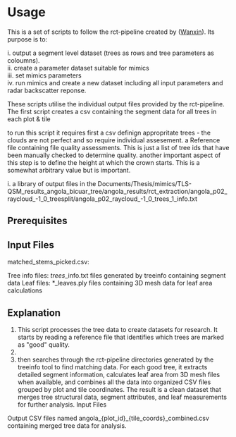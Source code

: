 # Usage 

This is a set of scripts to follow the rct-pipeline created by ([Wanxin](https://github.com/Rthomass/test/edit/main/README.md)). Its purpose is to:  

i. output a segment level dataset  (trees as rows and tree parameters as coloumns).  
ii. create a parameter dataset suitable for mimics  
iii. set mimics parameters    
iv. run mimics and create a new dataset including all input parameters and radar backscatter reponse.

These scripts utilise the  individual output files provided by the rct-pipeline. The first script creates a csv containing the segment data for all trees in each plot & tile

to run this script it requires first a csv definign appropritate trees - the clouds are not perfect and so require individual assesement. a Reference file containing file quality assessments. This is just a list of tree ids that have been manually checked to determine quality.  another important aspect of this step is to define the height at which the crown starts. This is a somewhat arbitrary value but is important. 



i. a library of output files in the 
Documents/Thesis/mimics/TLS-QSM_results_angola_bicuar_tree/angola_results/rct_extraction/angola_p02_raycloud_-1_0_treesplit/angola_p02_raycloud_-1_0_trees_1_info.txt












## Prerequisites 



## Input Files
matched_stems_picked.csv: 




Tree info files: *_trees_*_info.txt files generated by treeinfo containing segment data
Leaf files: *_leaves.ply files containing 3D mesh data for leaf area calculations
## Explanation
1. This script processes the tree data to create datasets for research. It starts by reading a reference file that identifies which trees are marked as "good" quality. 
2.
3.   then searches through the rct-pipeline directories generated by the treeinfo tool to find matching data. For each good tree, it extracts detailed segment information, calculates leaf area from 3D mesh files when available, and combines all the data into organized CSV files grouped by plot and tile coordinates. The result is a clean dataset that merges tree structural data, segment attributes, and leaf measurements for further analysis.
Input Files



Output
CSV files named angola_{plot_id}_{tile_coords}_combined.csv containing merged tree data for analysis.


